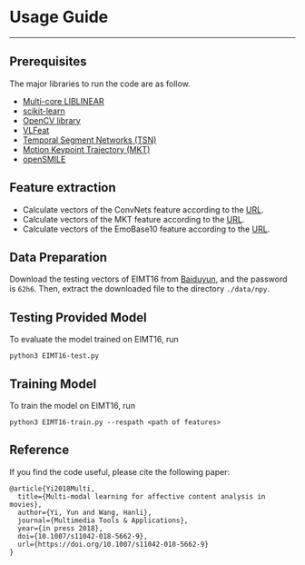 ﻿﻿﻿﻿﻿﻿﻿﻿﻿﻿﻿﻿﻿﻿﻿﻿﻿﻿﻿﻿﻿﻿﻿﻿﻿﻿﻿﻿﻿﻿﻿﻿﻿﻿﻿﻿﻿﻿﻿﻿﻿﻿﻿﻿﻿﻿﻿﻿﻿﻿﻿﻿﻿﻿﻿﻿﻿﻿﻿﻿﻿﻿﻿﻿﻿﻿﻿﻿﻿﻿﻿﻿﻿﻿﻿﻿﻿﻿﻿﻿﻿﻿﻿﻿﻿﻿﻿﻿# Usage Guide------------------## PrerequisitesThe major libraries  to run the code are as follow.- [Multi-core LIBLINEAR][liblinear]- [scikit-learn][sklearn]- [OpenCV library][opencv]- [VLFeat ][vlfeat]- [Temporal Segment Networks (TSN)][tsn]- [Motion Keypoint Trajectory (MKT)][mkt]- [openSMILE][opensmile]## Feature extraction- Calculate vectors of the ConvNets feature according to the [URL][tsn].- Calculate vectors of the MKT feature according to the [URL][mkt].- Calculate vectors of the  EmoBase10 feature according to the [URL][opensmile].## Data PreparationDownload the testing vectors of EIMT16 from [Baiduyun][baidu], and the password is ``62h6``. Then, extract the downloaded file to the directory ``./data/npy``.## Testing Provided ModelTo evaluate the model trained on EIMT16, run```python3 EIMT16-test.py```## Training ModelTo train the model on EIMT16, run```python3 EIMT16-train.py --respath <path of features>```## ReferenceIf you find the code useful, please cite the following paper:```@article{Yi2018Multi,  title={Multi-modal learning for affective content analysis in movies},  author={Yi, Yun and Wang, Hanli},  journal={Multimedia Tools & Applications},  year={in press 2018},  doi={10.1007/s11042-018-5662-9},  url={https://doi.org/10.1007/s11042-018-5662-9}}``` [liblinear]:https://www.csie.ntu.edu.tw/~cjlin/libsvmtools/multicore-liblinear/[sklearn]:http://scikit-learn.org/stable/index.html[tsn]:https://github.com/yjxiong/temporal-segment-networks[opensmile]:https://audeering.com/technology/opensmile/[mkt]:https://mic.tongji.edu.cn/51/43/c9778a86339/page.htm[baidu]:https://pan.baidu.com/s/1widuPSSdo6xy7s3K1TMRPg[vlfeat]:http://www.vlfeat.org/[opencv]:https://opencv.org/